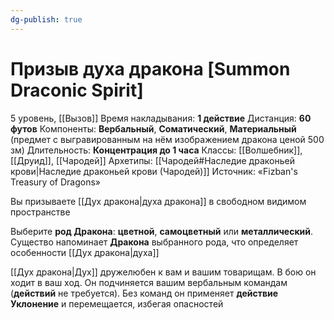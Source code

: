 ```yaml
---
dg-publish: true
---
```

# Призыв духа дракона [Summon Draconic Spirit]
5 уровень, [[Вызов]]
Время накладывания: **1 действие**
Дистанция: **60 футов**
Компоненты: **Вербальный**, **Соматический**, **Материальный** (предмет с выгравированным на нём изображением дракона ценой 500 зм)
Длительность: **Концентрация до 1 часа**
Классы: [[Волшебник]], [[Друид]], [[Чародей]]
Архетипы: [[Чародей#Наследие драконьей крови|Наследие драконьей крови (Чародей)]]
Источник: «Fizban's Treasury of Dragons»

Вы призываете [[Дух дракона|духа дракона]] в свободном видимом пространстве

Выберите **род Дракона**: **цветной**, **самоцветный** или **металлический**. Существо напоминает **Дракона** выбранного рода, что определяет особенности [[Дух дракона|духа]]

[[Дух дракона|Дух]] дружелюбен к вам и вашим товарищам. В бою он ходит в ваш ход. Он подчиняется вашим вербальным командам (**действий** не требуется). Без команд он применяет **действие Уклонение** и перемещается, избегая опасностей